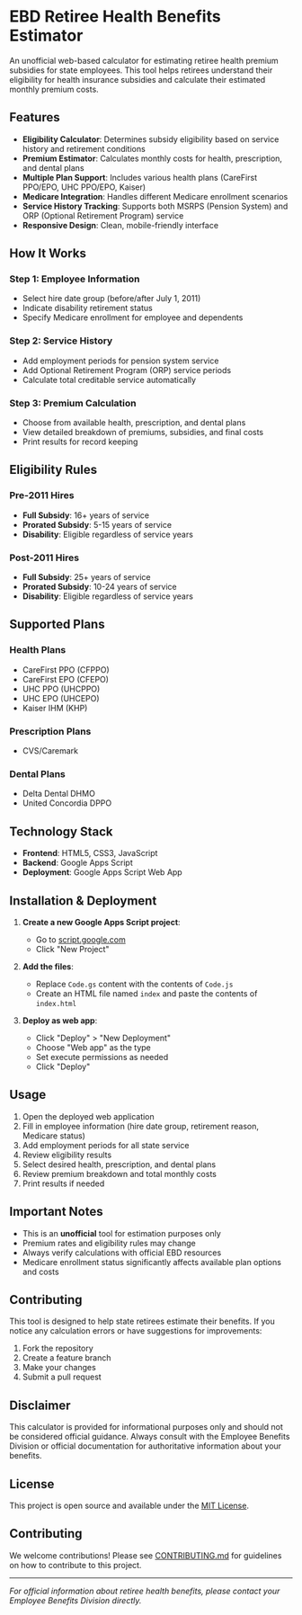 # EBD Retiree Health Benefits Estimator

An unofficial web-based calculator for estimating retiree health premium subsidies for state employees. This tool helps retirees understand their eligibility for health insurance subsidies and calculate their estimated monthly premium costs.

## Features

- **Eligibility Calculator**: Determines subsidy eligibility based on service history and retirement conditions
- **Premium Estimator**: Calculates monthly costs for health, prescription, and dental plans
- **Multiple Plan Support**: Includes various health plans (CareFirst PPO/EPO, UHC PPO/EPO, Kaiser)
- **Medicare Integration**: Handles different Medicare enrollment scenarios
- **Service History Tracking**: Supports both MSRPS (Pension System) and ORP (Optional Retirement Program) service
- **Responsive Design**: Clean, mobile-friendly interface

## How It Works

### Step 1: Employee Information
- Select hire date group (before/after July 1, 2011)
- Indicate disability retirement status
- Specify Medicare enrollment for employee and dependents

### Step 2: Service History
- Add employment periods for pension system service
- Add Optional Retirement Program (ORP) service periods
- Calculate total creditable service automatically

### Step 3: Premium Calculation
- Choose from available health, prescription, and dental plans
- View detailed breakdown of premiums, subsidies, and final costs
- Print results for record keeping

## Eligibility Rules

### Pre-2011 Hires
- **Full Subsidy**: 16+ years of service
- **Prorated Subsidy**: 5-15 years of service
- **Disability**: Eligible regardless of service years

### Post-2011 Hires
- **Full Subsidy**: 25+ years of service
- **Prorated Subsidy**: 10-24 years of service
- **Disability**: Eligible regardless of service years

## Supported Plans

### Health Plans
- CareFirst PPO (CFPPO)
- CareFirst EPO (CFEPO)
- UHC PPO (UHCPPO)
- UHC EPO (UHCEPO)
- Kaiser IHM (KHP)

### Prescription Plans
- CVS/Caremark

### Dental Plans
- Delta Dental DHMO
- United Concordia DPPO

## Technology Stack

- **Frontend**: HTML5, CSS3, JavaScript
- **Backend**: Google Apps Script
- **Deployment**: Google Apps Script Web App

## Installation & Deployment

1. **Create a new Google Apps Script project**:
   - Go to [script.google.com](https://script.google.com)
   - Click "New Project"

2. **Add the files**:
   - Replace `Code.gs` content with the contents of `Code.js`
   - Create an HTML file named `index` and paste the contents of `index.html`

3. **Deploy as web app**:
   - Click "Deploy" > "New Deployment"
   - Choose "Web app" as the type
   - Set execute permissions as needed
   - Click "Deploy"

## Usage

1. Open the deployed web application
2. Fill in employee information (hire date group, retirement reason, Medicare status)
3. Add employment periods for all state service
4. Review eligibility results
5. Select desired health, prescription, and dental plans
6. Review premium breakdown and total monthly costs
7. Print results if needed

## Important Notes

- This is an **unofficial** tool for estimation purposes only
- Premium rates and eligibility rules may change
- Always verify calculations with official EBD resources
- Medicare enrollment status significantly affects available plan options and costs

## Contributing

This tool is designed to help state retirees estimate their benefits. If you notice any calculation errors or have suggestions for improvements:

1. Fork the repository
2. Create a feature branch
3. Make your changes
4. Submit a pull request

## Disclaimer

This calculator is provided for informational purposes only and should not be considered official guidance. Always consult with the Employee Benefits Division or official documentation for authoritative information about your benefits.

## License

This project is open source and available under the [MIT License](LICENSE).

## Contributing

We welcome contributions! Please see [CONTRIBUTING.md](CONTRIBUTING.md) for guidelines on how to contribute to this project.

---

*For official information about retiree health benefits, please contact your Employee Benefits Division directly.*